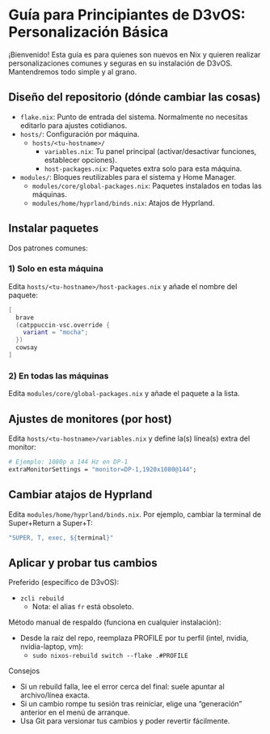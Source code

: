 # Guía para Principiantes de D3vOS: Personalización Básica

¡Bienvenido! Esta guía es para quienes son nuevos en Nix y quieren realizar personalizaciones comunes y seguras en su instalación de D3vOS. Mantendremos todo simple y al grano.

## Diseño del repositorio (dónde cambiar las cosas)

- `flake.nix`: Punto de entrada del sistema. Normalmente no necesitas editarlo para ajustes cotidianos.
- `hosts/`: Configuración por máquina.
  - `hosts/<tu-hostname>/`
    - `variables.nix`: Tu panel principal (activar/desactivar funciones, establecer opciones).
    - `host-packages.nix`: Paquetes extra solo para esta máquina.
- `modules/`: Bloques reutilizables para el sistema y Home Manager.
  - `modules/core/global-packages.nix`: Paquetes instalados en todas las máquinas.
  - `modules/home/hyprland/binds.nix`: Atajos de Hyprland.

## Instalar paquetes

Dos patrones comunes:

### 1) Solo en esta máquina
Edita `hosts/<tu-hostname>/host-packages.nix` y añade el nombre del paquete:

```nix
[
  brave
  (catppuccin-vsc.override {
    variant = "mocha";
  })
  cowsay
]
```

### 2) En todas las máquinas
Edita `modules/core/global-packages.nix` y añade el paquete a la lista.

## Ajustes de monitores (por host)

Edita `hosts/<tu-hostname>/variables.nix` y define la(s) línea(s) extra del monitor:

```nix
# Ejemplo: 1080p a 144 Hz en DP-1
extraMonitorSettings = "monitor=DP-1,1920x1080@144";
```

## Cambiar atajos de Hyprland

Edita `modules/home/hyprland/binds.nix`. Por ejemplo, cambiar la terminal de Super+Return a Super+T:

```nix
"SUPER, T, exec, ${terminal}"
```

## Aplicar y probar tus cambios

Preferido (específico de D3vOS):
- `zcli rebuild`
  - Nota: el alias `fr` está obsoleto.

Método manual de respaldo (funciona en cualquier instalación):
- Desde la raíz del repo, reemplaza PROFILE por tu perfil (intel, nvidia, nvidia-laptop, vm):
  - `sudo nixos-rebuild switch --flake .#PROFILE`

Consejos
- Si un rebuild falla, lee el error cerca del final: suele apuntar al archivo/línea exacta.
- Si un cambio rompe tu sesión tras reiniciar, elige una “generación” anterior en el menú de arranque.
- Usa Git para versionar tus cambios y poder revertir fácilmente.

